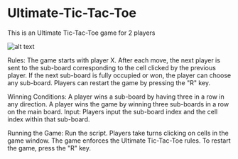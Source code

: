 # Ultimate-Tic-Tac-Toe
This is an Ultimate Tic-Tac-Toe game for 2 players 

![alt text]([http://url/to/img.png](https://raw.githubusercontent.com/giopolykra/Ultimate-Tic-Tac-Toe/main/Screenshot.png))


Rules:
The game starts with player X. After each move, the next player is sent to the sub-board corresponding to the cell clicked by the previous player.
If the next sub-board is fully occupied or won, the player can choose any sub-board.
Players can restart the game by pressing the "R" key.


Winning Conditions:
A player wins a sub-board by having three in a row in any direction.
A player wins the game by winning three sub-boards in a row on the main board.
Input: Players input the sub-board index and the cell index within that sub-board.

Running the Game:
Run the script.
Players take turns clicking on cells in the game window.
The game enforces the Ultimate Tic-Tac-Toe rules.
To restart the game, press the "R" key.
